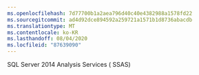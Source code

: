```yaml
---
ms.openlocfilehash: 7d77700b1a2aea796d40c40e4382988a1578fd22
ms.sourcegitcommit: ad4d92dce894592a259721a1571b1d8736abacdb
ms.translationtype: MT
ms.contentlocale: ko-KR
ms.lasthandoff: 08/04/2020
ms.locfileid: "87639090"
---
```

SQL Server 2014 Analysis Services \( SSAS\)
